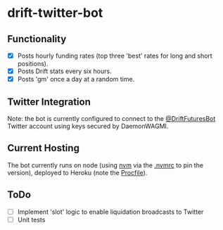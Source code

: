 # drift-twitter-bot

## Functionality

- [x] Posts hourly funding rates (top three 'best' rates for long and short positions).
- [x] Posts Drift stats every six hours.
- [X] Posts 'gm' once a day at a random time.

## Twitter Integration

Note: the bot is currently configured to connect to the [@DriftFuturesBot](https://twitter.com/DriftFuturesBot) Twitter account using keys secured by DaemonWAGMI.

## Current Hosting

The bot currently runs on node (using [nvm](https://github.com/nvm-sh/nvm) via the [.nvmrc](https://github.com/DaemonWAGMI/drift-twitter-bot/blob/main/.nvmrc) to pin the version), deployed to Heroku (note the [Procfile](https://github.com/DaemonWAGMI/drift-twitter-bot/blob/main/Procfile)).

## ToDo

- [ ] Implement 'slot' logic to enable liquidation broadcasts to Twitter
- [ ] Unit tests
